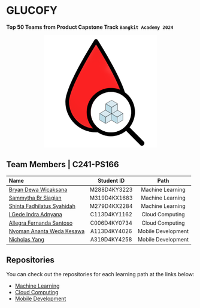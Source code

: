 # GLUCOFY

<b>Top 50 Teams from Product Capstone Track `Bangkit Academy 2024`</b>

<div align="center">
<img src="https://github.com/Glucofy-Team/.github/blob/main/profile/img/logo.png" width=300px>
</div>

<!--
<p align="justify"><strong>Glucofy</strong> is made to record blood glucose levels, insulin doses, carbohydrates, and other important notes relevant to self-management and monitoring. </p>
<p align="justify">Lorem ipsum dolor sit amet, consectetur adipiscing elit. Aenean nec augue a dolor fermentum luctus. Vivamus sed sem rhoncus, sollicitudin enim quis, gravida arcu.</p>
<p align="justify">As a final result, we made an Android Application that will help diabetes people.</p>
-->

## Team Members | C241-PS166

|                                                Name                                                 |  Student ID  |        Path        | 
| :-------------------------------------------------------------------------------------------------- | :----------: | :----------------: | 
| <a href="https://www.linkedin.com/in/bryan-dewawicaksana/">Bryan Dewa Wicaksana</a>                 | M288D4KY3223 |  Machine Learning  |   
| <a href="https://www.linkedin.com/in/sammytha/">Sammytha Br Siagian</a>                             | M319D4KX1683 |  Machine Learning  |   
| <a href="https://www.linkedin.com/in/shinta-fadhilatus-397319235/">Shinta Fadhilatus Syahidah</a>   | M279D4KX2284 |  Machine Learning  |    
| <a href="https://www.linkedin.com/in/indrayyana/">I Gede Indra Adnyana</a>                          | C113D4KY1162 |  Cloud Computing   |   
| <a href="https://www.linkedin.com/in/allegrasantoso/">Allegra Fernanda Santoso</a>                  | C006D4KY0734 |  Cloud Computing   |   
| <a href="https://www.linkedin.com/in/ananta-weda-5a62092a4/">Nyoman Ananta Weda Kesawa</a>          | A113D4KY4026 | Mobile Development |  
| <a href="https://www.linkedin.com/in/nicholas-yang925/">Nicholas Yang</a>                           | A319D4KY4258 | Mobile Development |         

## Repositories
You can check out the repositories for each learning path at the links below: 
- [Machine Learning](https://github.com/Glucofy-Team/Glucofy-Machine-Learning)  
- [Cloud Computing](https://github.com/Glucofy-Team/Glucofy-Cloud-Computing)
- [Mobile Development](https://github.com/Glucofy-Team/Glucofy-Mobile-Development)
